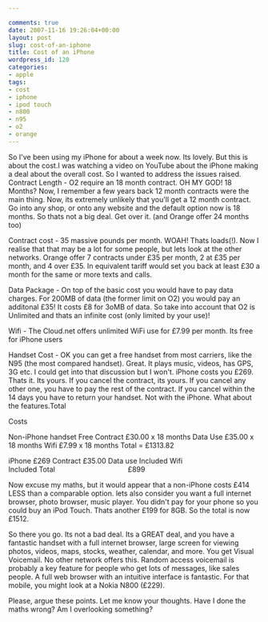 ```yaml
---

comments: true
date: 2007-11-16 19:26:04+00:00
layout: post
slug: cost-of-an-iphone
title: Cost of an iPhone
wordpress_id: 120
categories:
- apple
tags:
- cost
- iphone
- ipod touch
- n800
- n95
- o2
- orange
---
```


So I've been using my iPhone for about a week now. Its lovely. But this is about the cost.I was watching a video on YouTube about the iPhone making a deal about the overall cost. So I wanted to address the issues raised.
Contract Length - O2 require an 18 month contract. OH MY GOD! 18 Months? Now, I remember a few years back 12 month contracts were the main thing. Now, its extremely unlikely that you'll get a 12 month contract. Go into any shop, or onto any website and the default option now is 18 months. So thats not a big deal. Get over it. (and Orange offer 24 months too)




Contract cost - 35 massive pounds per month. WOAH! Thats loads(!). Now I realise that that may be a lot for some people, but lets look at the other networks. Orange  offer 7 contracts under £35 per month, 2 at £35 per month, and 4 over £35. In equivalent tariff would set you back at least £30 a month for the same or more texts and calls.




Data Package - On top of the basic cost you would have to pay data charges. For 200MB of data (the former limit on O2) you would pay an additonal £35! It costs £8 for 3oMB of data. So take into account that O2 is Unlimited and thats an infinite cost (only limited by your use)!




Wifi - The Cloud.net offers unlimited WiFi use for £7.99 per month. Its free for iPhone users




Handset Cost - OK you can get a free handset from most carriers, like the N95 (the most compared handset). Great. It plays music, videos, has GPS, 3G etc. I could get into that discussion but I won't. iPhone costs you £269. Thats it. Its yours. If you cancel the contract, its yours. If you cancel any other one, you have to pay the rest of the contract. If you cancel within the 14 days you have to return your handset. Not with the iPhone. What about the features.Total




Costs




Non-iPhone handset		Free
Contract				   £30.00 x 18 months
Data Use				   £35.00 x 18 months
Wifi						£7.99 x 18 months
Total = 				     £1313.82




iPhone					£269
Contract				£35.00
Data use				Included
Wifi                                        Included
Total                                                 £899




Now excuse my maths, but it would appear that a non-iPhone costs £414 LESS than a comparable option. lets also consider you want a full internet browser, photo browser, music player. You didn't pay for your phone so you could buy an iPod Touch. Thats another £199 for 8GB. So the total is now £1512.




So there you go. Its not a bad deal. Its a GREAT deal, and you have a fantastic handset with a full internet browser, large screen for viewing photos, videos, maps, stocks, weather, calendar, and more. You get Visual Voicemail. No other network offers this. Random access voicemail is probably a key feature for people who get lots of messages, like sales people. A full web browser with an intuitive interface is fantastic. For that mobile, you might look at a Nokia N800 (£229).




Please, argue these points. Let me know your thoughts. Have I done the maths wrong? Am I overlooking something?
